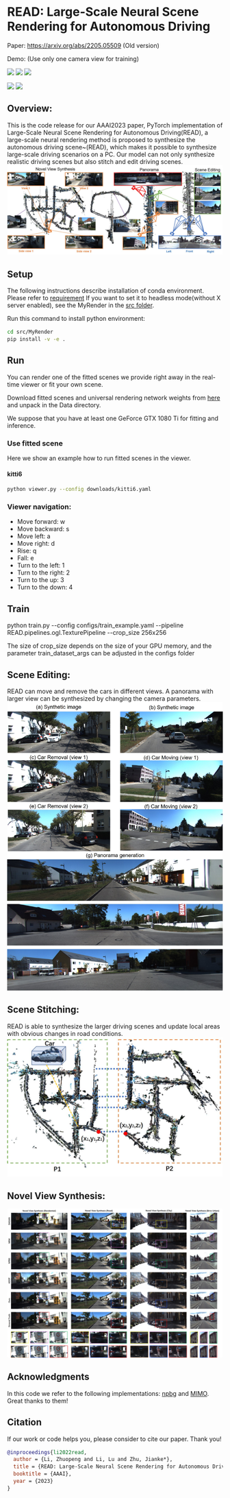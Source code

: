 # READ: Large-Scale Neural Scene Rendering for Autonomous Driving



Paper: https://arxiv.org/abs/2205.05509 (Old version)
 <!--- 
Video: 
 [Bilibili](https://www.bilibili.com/video/BV1KY411w7qh/)  [Youtube](https://youtu.be/W3h5nmmM5BM)  

 [(Compressed)](https://youtu.be/73zcrqwNFRk)
-->


Demo: (Use only one camera view for training)


<p float="left">
<img src="https://user-images.githubusercontent.com/24960306/168012420-468478de-1db5-430d-bdd2-b52755477cd3.gif" width="270"/>
<img src="https://user-images.githubusercontent.com/24960306/168014170-b964a639-25de-4290-8e91-dc3d3f66ab7c.gif" width="270"/>
<img src="https://user-images.githubusercontent.com/24960306/168012387-ff471fcf-f617-4844-a4d6-bfbf52753d03.gif" width="270"/>
</p>

<p float="center">
  <img src="https://user-images.githubusercontent.com/24960306/168002213-c7c49209-d2bf-489d-9f84-aac2fe6b757b.gif" width="410">
   <img src="https://user-images.githubusercontent.com/24960306/169205523-2d4e051a-2c56-461d-b16a-bb022e2596f2.gif" width="410">
</p>





## Overview: 

This is the code release for our AAAI2023 paper, PyTorch implementation of Large-Scale Neural Scene Rendering for Autonomous Driving(READ), a large-scale neural rendering method is proposed to synthesize the autonomous driving scene~(READ), which makes it possible to synthesize large-scale driving scenarios on a PC. Our model can not only synthesize realistic driving scenes but also stitch and edit driving scenes.
![contents](./image/main.jpg)

## Setup

The following instructions describe installation of conda environment.  Please refer to [requirement](https://github.com/JOP-Lee/READ/blob/main/requirement.sh)
If you want to set it to headless mode(without X server enabled), see the MyRender in the [src folder](https://github.com/JOP-Lee/READ/tree/main/src). 

Run this command to install python environment:
```bash
cd src/MyRender
pip install -v -e .  
```


## Run

You can render one of the fitted scenes we provide right away in the real-time viewer or fit your own scene.

Download fitted scenes and universal rendering network weights from [here](https://zenodo.org/record/7395608#.Y4xv9HZBxPY) and unpack in the Data directory.

We suppose that you have at least one GeForce GTX 1080 Ti for fitting and inference.



### Use fitted scene

Here we show an example how to run fitted scenes in the viewer.

#### kitti6
```bash
python viewer.py --config downloads/kitti6.yaml
```

### Viewer navigation:

* Move forward: w 
* Move backward: s
* Move left: a 
* Move right: d
* Rise: q
* Fall: e
* Turn to the left: 1
* Turn to the right: 2
* Turn to the up: 3
* Turn to the down: 4


## Train

python train.py --config configs/train_example.yaml --pipeline READ.pipelines.ogl.TexturePipeline --crop_size 256x256

The size of crop_size depends on the size of your GPU memory, and the parameter train_dataset_args can be adjusted in the configs folder





<!--- 
# [![Watch the video](https://i.ytimg.com/an_webp/kC-bwky4e7Q/mqdefault_6s.webp?du=3000&sqp=CIDh7JMG&rs=AOn4CLAE5KzsOlrQzpZVB2DYJbC4UMOhGQ)](https://youtu.be/kC-bwky4e7Q)
[<img src="https://i.ytimg.com/an_webp/kC-bwky4e7Q/mqdefault_6s.webp?du=3000&sqp=CIDh7JMG&rs=AOn4CLAE5KzsOlrQzpZVB2DYJbC4UMOhGQ" width="60%">](https://youtu.be/73zcrqwNFRk)




## Novel View(Click to view the video):

[![Watch the video](./image/Video.png)](https://youtu.be/W3h5nmmM5BM )
--> 


##  Scene Editing:

READ can move and remove the cars in different views. A panorama with larger view can be synthesized by changing the camera parameters.
![contents](./image/Scene_Editing.jpg)
 

## Scene Stitching:

READ is able to synthesize the larger driving scenes and update local areas with obvious changes in road conditions. 
![contents](./image/Scene_Stitching.jpg)

## Novel View Synthesis:

![contents](./image/NovelView.jpg)


## Acknowledgments
In this code we refer to the following implementations: [npbg](https://github.com/alievk/npbg) and [
MIMO](https://github.com/chosj95/MIMO-UNet). Great thanks to them! 


## Citation
If our work or code helps you, please consider to cite our paper. Thank you!
```BibTeX
@inproceedings{li2022read,
  author = {Li, Zhuopeng and Li, Lu and Zhu, Jianke*},
  title = {READ: Large-Scale Neural Scene Rendering for Autonomous Driving},
  booktitle = {AAAI},
  year = {2023}
}
```

